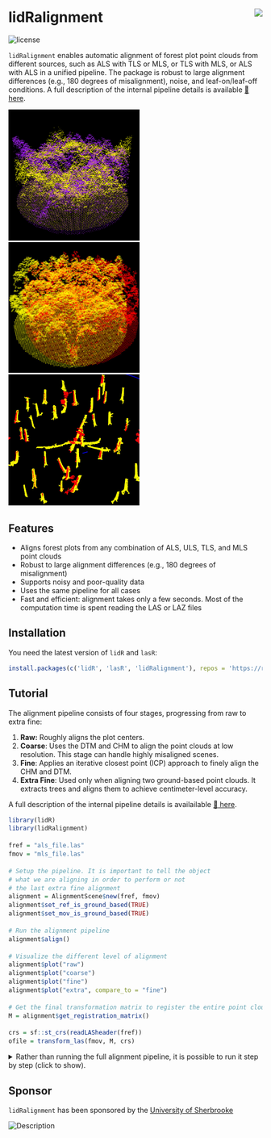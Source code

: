lidRalignment <img src="https://raw.githubusercontent.com/r-lidar/lidRalignment/master/man/figures/logo200x231.png" align="right"/>
======================================================================================================

![license](https://img.shields.io/badge/Licence-GPL--3-blue.svg)

`lidRalignment` enables automatic alignment of forest plot point clouds from different sources, such as ALS with TLS or MLS, or TLS with MLS, or ALS with ALS in a unified pipeline. The package is robust to large alignment differences (e.g., 180 degrees of misalignment), noise, and leaf-on/leaf-off conditions. A full description of the internal pipeline details is available [:book: here](https://r-lidar.github.io/lidRalignment/articles/internal.html).

<img src="vignettes/als-mls.jpg" width="260"/> <img src="vignettes/alignement3.jpg" width="260"/> <img src="vignettes/alignement4.jpg" width="260"/>

## Features

- Aligns forest plots from any combination of ALS, ULS, TLS, and MLS point clouds
- Robust to large alignment differences (e.g., 180 degrees of misalignment)
- Supports noisy and poor-quality data
- Uses the same pipeline for all cases
- Fast and efficient: alignment takes only a few seconds. Most of the computation time is spent reading the LAS or LAZ files


## Installation

You need the latest version of `lidR` and `lasR`:  

```r
install.packages(c('lidR', 'lasR', 'lidRalignment'), repos = 'https://r-lidar.r-universe.dev')
```

## Tutorial

The alignment pipeline consists of four stages, progressing from raw to extra fine:

1. **Raw:** Roughly aligns the plot centers.
2. **Coarse**: Uses the DTM and CHM to align the point clouds at low resolution. This stage can handle highly misaligned scenes.
3. **Fine**: Applies an iterative closest point (ICP) approach to finely align the CHM and DTM.
4. **Extra Fine**: Used only when aligning two ground-based point clouds. It extracts trees and aligns them to achieve centimeter-level accuracy.

 A full description of the internal pipeline details is availailable [:book: here](https://r-lidar.github.io/lidRalignment/articles/internal.html).
 
```r
library(lidR)
library(lidRalignment)

fref = "als_file.las"
fmov = "mls_file.las"

# Setup the pipeline. It is important to tell the object
# what we are aligning in order to perform or not
# the last extra fine alignment
alignment = AlignmentScene$new(fref, fmov)
alignment$set_ref_is_ground_based(TRUE)
alignment$set_mov_is_ground_based(TRUE)

# Run the alignment pipeline
alignment$align()

# Visualize the different level of alignment
alignment$plot("raw")
alignment$plot("coarse")
alignment$plot("fine")
alignment$plot("extra", compare_to = "fine")

# Get the final transformation matrix to register the entire point cloud.
M = alignment$get_registration_matrix()

crs = sf::st_crs(readLASheader(fref))
ofile = transform_las(fmov, M, crs)
```

<details>
<summary>Rather than running the full alignment pipeline, it is possible to run it step by step (click to show).</summary>


```r
alignment = AlignmentScene$new(fref, fmov)
alignment$set_ref_is_ground_based(TRUE)
alignment$set_mov_is_ground_based(TRUE)

alignment$prepare()
alignment$plot("raw")

alignment$coarse_align()
alignment$plot("coarse")

alignment$fine_align()
alignment$plot("fine")

alignment$extra_fine_align()
alignment$plot("extra", compare_to = "fine")
```
</details>

## Sponsor

`lidRalignment` has been sponsored by the [University of Sherbrooke](https://www.usherbrooke.ca/)

<img src="https://upload.wikimedia.org/wikipedia/commons/thumb/2/23/Universit%C3%A9_de_Sherbrooke_%28logo%29_%282%29.svg/langfr-1920px-Universit%C3%A9_de_Sherbrooke_%28logo%29_%282%29.svg.png" alt="Description" width="400">
